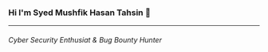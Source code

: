 ### Hi I'm Syed Mushfik Hasan Tahsin 👋
<hr>
<h6><i>Cyber Security Enthusiat & Bug Bounty Hunter</i></h6>
